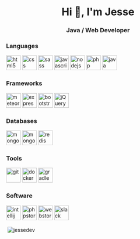 <link rel="stylesheet" href="https://stackpath.bootstrapcdn.com/font-awesome/4.7.0/css/font-awesome.min.css">

<h1 align="center">Hi 👋, I'm Jesse</h1>
<h3 align="center">Java / Web Developer</h3>

<h3 align="left">Languages</h3>
<p align="left">
  <img src="https://devicons.github.io/devicon/devicon.git/icons/html5/html5-original-wordmark.svg" alt="html5" width="40" height="40" />
  <img src="https://devicon.dev/devicon.git/icons/css3/css3-original.svg" alt="css" width="40" height="40" />
  <img src="https://devicon.dev/devicon.git/icons/sass/sass-original.svg" alt="sass" width="40" height="40" />
  <img src="https://devicons.github.io/devicon/devicon.git/icons/javascript/javascript-original.svg" alt="javascript" width="40" height="40" />
  <img src="https://devicons.github.io/devicon/devicon.git/icons/nodejs/nodejs-original-wordmark.svg" alt="nodejs" width="40" height="40" />
  <img src="https://devicon.dev/devicon.git/icons/php/php-plain.svg" alt="php" width="40" height="40" />
  <img src="https://devicon.dev/devicon.git/icons/java/java-original.svg" alt="java" width="40" height="40" />
</p>


<h3 align="left">Frameworks</h3>
<p align="left">
  <img src="https://devicon.dev/devicon.git/icons/meteor/meteor-plain.svg" alt="meteor" width="40" height="40" />
  <img src="https://devicons.github.io/devicon/devicon.git/icons/express/express-original-wordmark.svg" alt="express" width="40" height="40" />
  <img src="https://devicon.dev/devicon.git/icons/bootstrap/bootstrap-plain.svg" alt="bootstrap" width="40" height="40" />
  <img src="https://devicon.dev/devicon.git/icons/jquery/jquery-original.svg" alt="jQuery" width="40" height="40" />
</p>

<h3 align="left">Databases</h3>
<p align="left">
  <img src="https://devicon.dev/devicon.git/icons/mysql/mysql-plain.svg" alt="mongodb" width="40" height="40" />
  <img src="https://devicons.github.io/devicon/devicon.git/icons/mongodb/mongodb-original-wordmark.svg" alt="mongodb" width="40" height="40" />
  <img src="https://devicon.dev/devicon.git/icons/redis/redis-plain.svg" alt="redis" width="40" height="40" />
</p>


<h3 align="left">Tools</h3>
<p align="left">
  <img src="https://www.vectorlogo.zone/logos/git-scm/git-scm-icon.svg" alt="git" width="40" height="40" />
  <img src="https://devicons.github.io/devicon/devicon.git/icons/docker/docker-original-wordmark.svg" alt="docker" width="40" height="40" />
  <img src="https://devicon.dev/devicon.git/icons/gradle/gradle-plain.svg" alt="gradle" width="40" height="40" />
</p>

<h3 align="left">Software</h3>
<p align="left">
  <img src="https://devicon.dev/devicon.git/icons/intellij/intellij-original.svg" alt="intellij" width="40" height="40" />
  <img src="https://devicon.dev/devicon.git/icons/phpstorm/phpstorm-original.svg" alt="phpstorm" width="40" height="40" />
  <img src="https://devicon.dev/devicon.git/icons/webstorm/webstorm-original.svg" alt="webstorm" width="40" height="40" />
  <img src="https://devicon.dev/devicon.git/icons/slack/slack-original.svg" alt="slack" width="40" height="40" />
</p>

<p>&nbsp;<img align="center" src="https://github-readme-stats.vercel.app/api?username=jessedev&show_icons=true" alt="jessedev" /></p>

<a href="https://twitter.com/MLGEditz" target="blank"><i class="far fa-envelope"></i></a>
</p>



